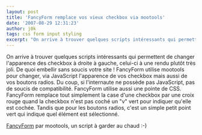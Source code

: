 ```yaml
---
layout: post
title: 'FancyForm remplace vos vieux checkbox via mootools'
date: '2007-08-29 12:31:23'
author: j0k
tags: css form input styling
excerpt: "On arrive à trouver quelques scripts intéressants qui permettent de changer l'apparence des checkbox à droite à gauche, celui-ci à une rendu plutôt très joli. De quoi embellir sans soucis votre site !     \nFancyForm utilise mootools pour changer, via JavaScript l'apparence de vos checkbox mais aussi de vos boutons radios. Du coup, si l'internaute ne possède pas      …"
---
```


On arrive à trouver quelques scripts intéressants qui permettent de changer l'apparence des checkbox à droite à gauche, celui-ci à une rendu plutôt très joli. De quoi embellir sans soucis votre site !
FancyForm utilise mootools pour changer, via JavaScript l'apparence de vos checkbox mais aussi de vos boutons radios. Du coup, si l'internaute ne possède pas JavaScript, pas de soucis de compatibilité. FancyForm utilise aussi une pointe de CSS.   FancyForm remplace tout simplement la case d'une checkbox par une croix rouge quand la checkbox n'est pas coché un "v" vert pour indiquer qu'elle est cochée. Tandis que pour les boutons radios, c'est un simple petit point vert qui indique quel élément est sélectionné.

[FancyForm](http://dev.lipidity.com/fancy-form/) par mootools, un script à garder au chaud :-)
